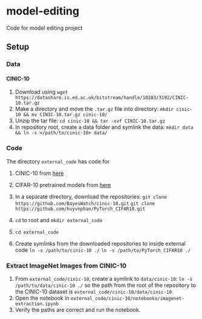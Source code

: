 # model-editing
Code for model editing project

## Setup

### Data

#### CINIC-10

1. Download using `wget https://datashare.is.ed.ac.uk/bitstream/handle/10283/3192/CINIC-10.tar.gz`
2. Make a directory and move the `.tar.gz` file into directory: `mkdir cinic-10 && mv CINIC-10.tar.gz cinic-10/`
3. Unzip the tar file: `cd cinic-10 && tar -xvf CINIC-10.tar.gz`
4. In repository root, create a data folder and symlink the data: `mkdir data && ln -s </path/to/cinic-10> data/`

### Code

The directory `external_code` has code for 

1. CINIC-10 from [here](https://github.com/BayesWatch/cinic-10)
2. CIFAR-10 pretrained models from [here](https://github.com/huyvnphan/PyTorch_CIFAR10)

1. In a separate directory, download the repositories: 
    `git clone https://github.com/BayesWatch/cinic-10.git`
    `git clone https://github.com/huyvnphan/PyTorch_CIFAR10.git`
2. `cd` to root and `mkdir external_code`
3. `cd external_code`
4. Create symlinks from the downloaded repositories to inside external code
    `ln -s /path/to/cinic-10 ./`
    `ln -s /path/to/PyTorch_CIFAR10 ./`

### Extract ImageNet Images from CINIC-10
1. From `external_code/cinic-10`, create a symlink to `data/cinic-10`:
    `ln -s /path/to/data/cinic-10 ./` so the path from the root of the repository to the CINIC-10 dataset is `external_code/cinic-10/data/cinic-10` 
2. Open the notebook in `external_code/cinic-10/notebooks/imagenet-extraction.ipynb`
3. Verify the paths are correct and run the notebook.